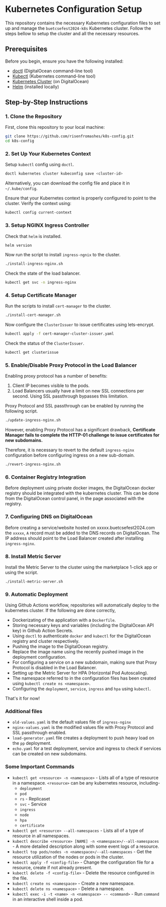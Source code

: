 # Kubernetes Configuration Setup

This repository contains the necessary Kubernetes configuration files to set up and manage the `buetcsefest2024-k8s` Kubernetes cluster. Follow the steps bellow to setup the cluster and all the necessary resources.

## Prerequisites

Before you begin, ensure you have the following installed:
- [doctl](https://docs.digitalocean.com/reference/doctl/how-to/install/) (DigitalOcean command-line tool)
- [Kubectl](https://kubernetes.io/docs/tasks/tools/install-kubectl/) (Kubernetes command-line tool)
- [Kubernetes Cluster](https://kubernetes.io/docs/setup/) (on DigitalOcean)
- [Helm](https://helm.sh/docs/intro/install/) (installed locally)

## Step-by-Step Instructions

### 1. Clone the Repository

First, clone this repository to your local machine:

```bash
git clone https://github.com/risenfromashes/k8s-config.git
cd k8s-config
```

### 2. Set Up Your Kubernetes Context

Setup `kubectl` config using `doctl`.
```bash
doctl kubernetes cluster kubeconfig save <cluster-id>
```

Alternatively, you can download the config file and place it in `~/.kube/config`.

Ensure that your Kubernetes context is properly configured to point to the cluster. Verify the context using:

```bash
kubectl config current-context
```


### 3. Setup NGINX Ingress Controller

Check that `helm` is installed.

```bash
helm version
```
Now run the script to install `ingress-ngnix` to the cluster.

```bash
./install-ingress-nginx.sh
```

Check the state of the load balancer.

```bash
kubectl get svc -n ingress-nginx
```

### 4. Setup Certificate Manager

Run the scripts to install `cert-manager` to the cluster.

```bash
./install-cert-manager.sh
```

Now configure the `ClusterIssuer` to issue certificates using lets-encrypt.

```bash
kubectl apply -f cert-manager-cluster-issuer.yaml
```

Check the status of the `ClusterIssuer`.

```bash
kubectl get clusterissue
```

### 5. Enable/Disable Proxy Protocol in the Load Balancer

Enabling proxy protocol has a number of benefits:
  1. Client IP becomes visible to the pods.
  2. Load Balancers usually have a limit on new SSL connections per second. Using SSL passthrough bypasses this limitation.

Proxy Protocol and SSL passthrough can be enabled by running the following script.

```bash
./update-ingress-nginx.sh
```

However, enabling Proxy Protocol has a significant drawback, **Certificate Manager fails to complete the HTTP-01 challenge to issue certificates for new subdomains.**

Therefore, it is necessary to revert to the default `ingress-nginx` configuration before configuring ingress on a new sub-domain. 

```bash
./revert-ingress-nginx.sh
```

### 6. Container Registry Integration

Before deployment using private docker images, the DigitalOcean docker registry should be integrated with the kubernetes cluster. This can be done from the DigitalOcean control panel, in the page associated with the registry.

### 7. Configuring DNS on DigitalOcean

Before creating a service/website hosted on xxxxx.buetcsefest2024.com the `xxxxx`, `A` record must be added to the DNS records on DigitalOcean. The IP address should point to the Load Balancer created after installing `ingress-nginx`.

### 8. Install Metric Server

Install the Metric Server to the cluster using the marketplace 1-click app or using the script.

```bash
./install-metric-server.sh
```

### 9. Automatic Deployment

Using Github Actions workflow, repositories will automatically deploy to the kubernetes cluster. If the following are done correctly,
  * Dockerizating of the application with a `Dockerfile`.
  * Storing necessary keys and variables (including the DigitalOcean API key) in Github Action Secrets.
  * Using `doctl` to authenticate `docker` and `kubectl` for the DigitalOcean registry and cluster respectively.
  * Pushing the image to the DigitalOcean registry.
  * Replace the image name using the recently pushed image in the deployment configuration.
  * For configuring a service on a new subdomain, making sure that Proxy Protocol is disabled in the Load Balancer.
  * Setting up the Metric Server for HPA (Horizontal Pod Autoscaling).
  * The namespace referred to in the configuration files has been created using `kubectl create ns <namespace>`.
  * Configuring the `deployment`, `service`, `ingress` and `hpa` using `kubectl`.
  

That's it for now!

### Additional files
* `old-values.yaml` is the default values file of `ingress-nginx`
* `nginx-values.yaml` is the modified values file with Proxy Protocol and SSL passthrough enabled.
* `load-generator.yaml` file creates a deployment to push heavy load on the `pp` deployment. 
* `echo.yaml` for a test deployment, service and ingress to check if services can be created on new subdomains.

### Some Important Commands
* `kubectl get <resource> -n <namespace>` - Lists all of a type of resource in a namespace. `<resource>` can be any kubernetes resource, including-
  * `deployment` 
  * `pod` 
  * `rs` - Replicaset
  * `svc` - Service
  * `ingress`
  * `node`
  * `hpa`
  * `certificate`
* `kubectl get <resource> --all-namespaces` - Lists all of a type of resource in all namespaces.
* `kubectl describe <resource> [NAME] -n <namespace>/--all-namespaces` - A more detailed description along with some event logs of a resource.
* `kubectl top pods/nodes -n <namespace>/--all-namespaces` - Get the resource utilization of the nodes or pods in the cluster.
* `kubectl apply -f <config-file>` - Change the configuration file for a resource, create if not already present.
* `kubectl delete -f <config-file>` - Delete the resource configured in the file.
* `kubectl create ns <namespace>` - Create a new namespace.
* `kubectl delete ns <namespace>` - Delete a namespace.
* `kubectl exec -i -t <name> -n <namespace> -- <command>` - Run `command` in an interactive shell inside a pod.
